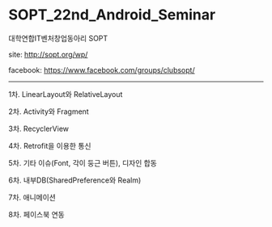 # SOPT_22nd_Android_Seminar

대학연합IT벤처창업동아리 SOPT

site: http://sopt.org/wp/

facebook: https://www.facebook.com/groups/clubsopt/

------------------------------------------------------------------------------------------------------------------------

1차. LinearLayout와 RelativeLayout

2차. Activity와 Fragment

3차. RecyclerView

4차. Retrofit을 이용한 통신

5차. 기타 이슈(Font, 각이 둥근 버튼), 디자인 합동

6차. 내부DB(SharedPreference와 Realm)

7차. 애니메이션

8차. 페이스북 연동


